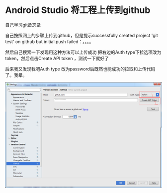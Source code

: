 # Android Studio 将工程上传到github
自己学习git备忘录

自己按照网上的步骤上传到github，但是提示successfully created project 'git test' on github but initial push failed：。。。。

然后自己搜索一下发现用这种方法可以上传成功  把右边的Auth type下拉选项改为token，然后点击Create API token ，测试一下就好了

后来我又发现我吧Auth type 改为password后既然也能成功的拉取和上传代码了。我晕。

<img src="test1.jpg"/>


